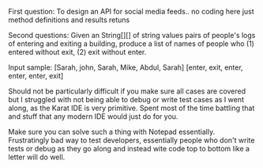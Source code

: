 First question: To design an API for social media feeds.. no coding here just method definitions and results retuns

Second questions: Given an String[][] of string values pairs of people's logs of entering and exiting a building, produce a list of names of people who (1) entered without exit, (2) exit without enter.

Input sample: [Sarah, john, Sarah, Mike, Abdul, Sarah] [enter, exit, enter, enter, enter, exit]

Should not be particularly difficult if you make sure all cases are covered but I struggled with not being able to debug or write test cases as I went along, as the Karat IDE is very primitive. Spent most of the time battling that and stuff that any modern IDE would just do for you.

Make sure you can solve such a thing with Notepad essentially. Frustratingly bad way to test developers, essentially people who don't write tests or debug as they go along and instead wite code top to bottom like a letter will do well.
